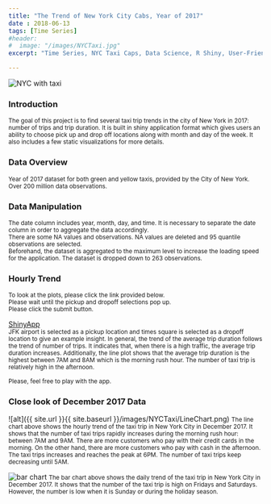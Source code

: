 ```yaml
---
title: "The Trend of New York City Cabs, Year of 2017"
date : 2018-06-13
tags: [Time Series]
#header:
#  image: "/images/NYCTaxi.jpg"
excerpt: "Time Series, NYC Taxi Caps, Data Science, R Shiny, User-Friendly Dashboards, Data Visualization"

---
```

<img src="{{ site.url }}{{ site.baseurl }}/images/NYCTaxi.jpg" alt="NYC with taxi">

### Introduction
<small>The goal of this project is to find several taxi trip trends in the city of New York in 2017: number of trips and trip duration. It is built in shiny application format which gives users an ability to choose pick up and drop off locations along with month and day of the week. It also includes a few static visualizations for more details.</small>


### Data Overview
<small>Year of 2017 dataset for both green and yellow taxis, provided by the City of New York.</small><br>
<small>Over 200 million data observations.</small><br>

### Data Manipulation
<small>The date column includes year, month, day, and time. It is necessary to separate the date column in order to aggregate the data accordingly.</small><br>
<small>There are some NA values and observations. NA values are deleted and 95 quantile observations are selected.</small><br>
<small>Beforehand, the dataset is aggregated to the maximum level to increase the loading speed for the application. The dataset is dropped down to 263 observations.</small><br>

### Hourly Trend
<small>To look at the plots, please click the link provided below.</small><br>
<small>Please wait until the pickup and dropoff selections pop up.</small><br>
<small>Please click the submit button.</small><br>

[ShinyApp](https://heojstats.shinyapps.io/nyc_taxi_cab_app/)
<br>
<small>JFK airport is selected as a pickup location and times square is selected as a dropoff location to give an example insight. In general, the trend of the average trip duration follows the trend of number of trips. It indicates that, when there is a high traffic, the average trip duration increases. Additionally, the line plot shows that the average trip duration is the highest between 7AM and 8AM which is the morning rush hour. The number of taxi trip is relatively high in the afternoon.</small>

<small>Please, feel free to play with the app.</small>

### Close look of December 2017 Data
![alt]({{ site.url }}{{ site.baseurl }}/images/NYCTaxi/LineChart.png)
<small>The line chart above shows the hourly trend of the taxi trip in New York City in December 2017. It shows that the number of taxi trips rapidly increases during the morning rush hour: between 7AM and 9AM. There are more customers who pay with their credit cards in the morning. On the other hand, there are more customers who pay with cash in the afternoon. The taxi trips increases and reaches the peak at 6PM. The number of taxi trips keep decreasing until 5AM.</small>

<img src="{{ site.url }}{{ site.baseurl }}/images/NYCTaxi/BarChart.png" alt="bar chart">
<small>The bar chart above shows the daily trend of the taxi trip in New York City in December 2017. It shows that the number of the taxi trip is high on Fridays and Saturdays. However, the number is low when it is Sunday or during the holiday season.</small>
